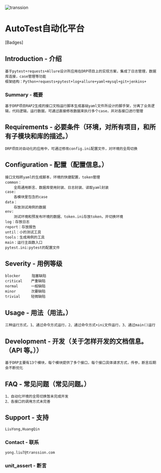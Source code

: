 ![transsion](http://10.250.112.151:18888/Evan/AutoTest/raw/master/tools/transsion_logo.png)

# AutoTest自动化平台

[Badges]

## Introduction - 介绍
    基于pytest+requests+Allure设计所应用在DRP项目上的实现方案，集成了日志管理，数据库连接，case管理等功能
    框架结构：Python+requests+pytest+log+allure+yaml+mysql+git+jenkins+

### Summary - 概要
    基于DRP项目RAP2生成的接口文档运行脚本生成基础yaml文件所设计的脚手架，分离了业务逻辑，代码逻辑，运行数据，可通过直接修改数据来执行多个case，并对各接口进行管理

## Requirements - 必要条件（环境，对所有项目，和所有子模块和库的描述。）
    DRP项目对自动化的应用中，可通过修改config.ini配置文件，对环境的全局切换

## Configuration - 配置（配置信息。）
    接口文档转yaml的生成脚本，环境的快捷配置，token管理
    common：
        全局通用断言、数据库使用封装、日志封装、读取yaml封装
    case: 
        各模块里包含的case
    data：
        存放测试用例的数据    
    env:
        测试环境和预发布环境的数据、token.ini存放token，并切换环境 
    log：存放日志
    report：存放报告
    until：小的测试工具
    tools：生成用例的工具
    main：运行主函数入口
    pytest.ini:pytest的配置文件

## Severity - 用例等级

    blocker　　  阻塞缺陷
    critical    严重缺陷
    normal      一般缺陷
    minor       次要缺陷
    trivial     轻微缺陷　

## Usage - 用法（用法。）
    三种运行方式，1、通过命令方式运行，2、通过命令方式+ini文件运行，3、通过main()运行

## Development - 开发（关于怎样开发的文档信息。（API 等。））
    基于DRP主要有13个模块，每个模块提供了多个接口，每个接口具体请求方式，传参，断言后期会不断优化

## FAQ - 常见问题（常见问题。）
    1、自动化环境的全局切换暂未完成开发
    2、各接口的调用方式未完善

## Support - 支持
    LiuYong,HuangQin

### Contact - 联系
    yong.liu7@transsion.com

### unit_assert - 断言
